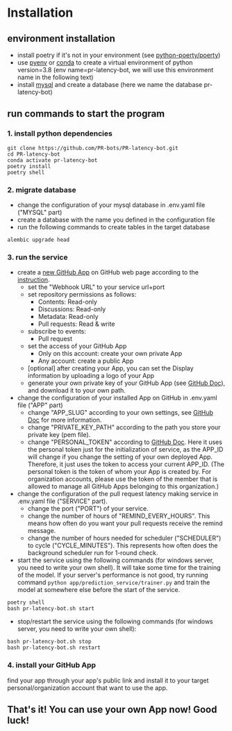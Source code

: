 # Installation
## environment installation
- install poetry if it's not in your environment (see [python-poerty/poerty](https://github.com/python-poetry/poetry))
- use [pyenv](https://github.com/pyenv/pyenv) or [conda](https://github.com/conda/conda) to create a virtual environment of python version=3.8 (env name=pr-latency-bot, we will use this environment name in the following text)
- install [mysql](https://dev.mysql.com/downloads/installer/) and create a database (here we name the database pr-latency-bot)

## run commands to start the program
### 1. install python dependencies
```
git clone https://github.com/PR-bots/PR-latency-bot.git
cd PR-latency-bot
conda activate pr-latency-bot
poetry install
poetry shell
```

### 2. migrate database
- change the configuration of your mysql database in .env.yaml file ("MYSQL" part)
- create a database with the name you defined in the configuration file
- run the following commands to create tables in the target database
```
alembic upgrade head
```

### 3. run the service
- create a [new GitHub App](https://github.com/organizations/PR-bots/settings/apps/new) on GitHub web page according to the [instruction](https://docs.github.com/en/developers/apps/building-github-apps/creating-a-github-app).
  - set the "Webhook URL" to your service url+port
  - set repository permissions as follows:
    - Contents: Read-only
    - Discussions: Read-only
    - Metadata: Read-only
    - Pull requests: Read & write
  - subscribe to events:
    - Pull request
  - set the access of your GitHub App
    - Only on this account: create your own private App
    - Any account: create a public App
  - [optional] after creating your App, you can set the Display information by uploading a logo of your App
  - generate your own private key of your GitHub App (see [GitHub Doc](https://docs.github.com/en/developers/apps/building-github-apps/authenticating-with-github-apps#generating-a-private-key)), and download it to your own path.
- change the configuration of your installed App on GitHub in .env.yaml file ("APP" part)
  - change "APP_SLUG" according to your own settings, see [GitHub Doc](https://docs.github.com/en/rest/reference/apps#get-an-app) for more information.
  - change "PRIVATE_KEY_PATH" according to the path you store your private key (pem file).
  - change "PERSONAL_TOKEN" according to [GitHub Doc](https://docs.github.com/en/github/authenticating-to-github/keeping-your-account-and-data-secure/creating-a-personal-access-token#creating-a-token). Here it uses the personal token just for the initialization of service, as the APP_ID will change if you change the setting of your own deployed App. Therefore, it just uses the token to access your current APP_ID. (The personal token is the token of whom your App is created by. For organization accounts, please use the token of the member that is allowed to manage all GitHub Apps belonging to this organization.)
- change the configuration of the pull request latency making service in .env.yaml file ("SERVICE" part).
  - change the port ("PORT") of your service.
  - change the number of hours of "REMIND_EVERY_HOURS". This means how often do you want your pull requests receive the remind message.
  - change the number of hours needed for scheduler ("SCHEDULER") to cycle ("CYCLE_MINUTES"). This represents how often does the background scheduler run for 1-round check.
- start the service using the following commands (for windows server, you need to write your own shell). It will take some time for the training of the model. If your server's performance is not good, try running command ```python app/prediction_service/trainer.py``` and train the model at somewhere else before the start of the service.
```
poetry shell
bash pr-latency-bot.sh start
```
- stop/restart the service using the following commands (for windows server, you need to write your own shell):
```
bash pr-latency-bot.sh stop
bash pr-latency-bot.sh restart
```

### 4. install your GitHub App
find your app through your app's public link and install it to your target personal/organization account that want to use the app.

## That's it! You can use your own App now! Good luck!